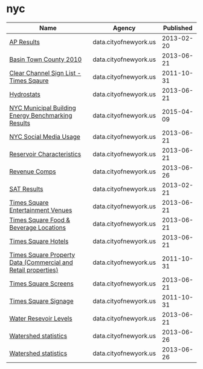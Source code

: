 # nyc

Name | Agency | Published
---- | ---- | ---------
[AP Results](../socrata/9ct9-prf9.md) | data.cityofnewyork.us | 2013-02-20
[Basin Town County 2010](../socrata/9akp-irxz.md) | data.cityofnewyork.us | 2013-06-21
[Clear Channel Sign List - Times Sqaure](../socrata/wjtn-s4z7.md) | data.cityofnewyork.us | 2011-10-31
[Hydrostats](../socrata/9vgt-yx2p.md) | data.cityofnewyork.us | 2013-06-21
[NYC Municipal Building Energy Benchmarking Results](../socrata/vvj6-d5qx.md) | data.cityofnewyork.us | 2015-04-09
[NYC Social Media Usage](../socrata/5b3a-rs48.md) | data.cityofnewyork.us | 2013-06-21
[Reservoir Characteristics](../socrata/nckr-g5w7.md) | data.cityofnewyork.us | 2013-06-21
[Revenue Comps](../socrata/sv6e-j8t9.md) | data.cityofnewyork.us | 2013-06-26
[SAT Results](../socrata/f9bf-2cp4.md) | data.cityofnewyork.us | 2013-02-21
[Times Square Entertainment Venues](../socrata/jxdc-hnze.md) | data.cityofnewyork.us | 2013-06-21
[Times Square Food & Beverage Locations](../socrata/kh2m-kcyz.md) | data.cityofnewyork.us | 2013-06-21
[Times Square Hotels](../socrata/v8qe-fx6p.md) | data.cityofnewyork.us | 2013-06-21
[Times Square Property Data (Commercial and Retail properties)](../socrata/j86k-5i43.md) | data.cityofnewyork.us | 2011-10-31
[Times Square Screens](../socrata/n246-cev5.md) | data.cityofnewyork.us | 2013-06-21
[Times Square Signage](../socrata/6bzx-emuu.md) | data.cityofnewyork.us | 2011-10-31
[Water Resevoir Levels](../socrata/zkky-n5j3.md) | data.cityofnewyork.us | 2013-06-21
[Watershed statistics](../socrata/z4kf-gt4n.md) | data.cityofnewyork.us | 2013-06-26
[Watershed statistics](../socrata/z4kf-gt4n.md) | data.cityofnewyork.us | 2013-06-26

